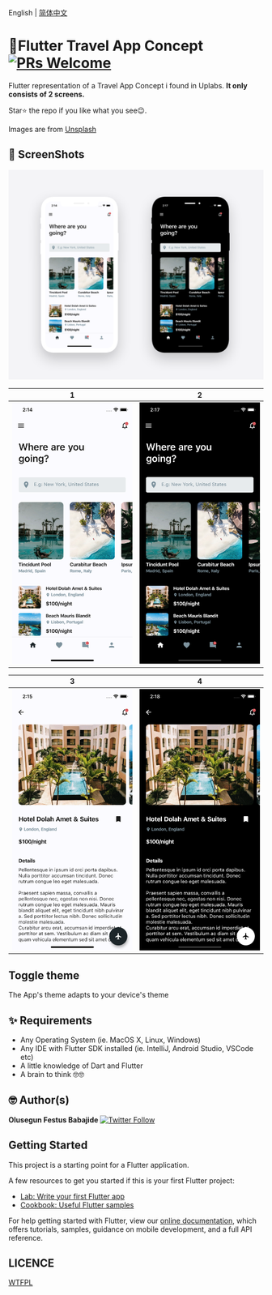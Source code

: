 English | [简体中文](./README.zh-CN.md)
# 🛫Flutter Travel App Concept [![PRs Welcome](https://img.shields.io/badge/PRs-welcome-brightgreen.svg?style=flat-square)](http://makeapullrequest.com)

Flutter representation of a Travel App Concept i found in Uplabs. 
**It only consists of 2 screens.**

Star⭐ the repo if you like what you see😉.


Images are from [Unsplash](https://unsplash.com)
## 📸 ScreenShots

<img src="ss/1.png"/>

| 1 | 2|
|------|-------|
|<img src="ss/2.png" width="400">|<img src="ss/3.png" width="400">|

| 3 | 4|
|------|-------|
|<img src="ss/4.png" width="400">|<img src="ss/5.png" width="400">|


## Toggle theme
The App's theme adapts to your device's theme

## ✨ Requirements
* Any Operating System (ie. MacOS X, Linux, Windows)
* Any IDE with Flutter SDK installed (ie. IntelliJ, Android Studio, VSCode etc)
* A little knowledge of Dart and Flutter
* A brain to think 🤓🤓

## 🤓 Author(s)
**Olusegun Festus Babajide** [![Twitter Follow](https://img.shields.io/twitter/follow/iamjideguru.svg?style=social)](https://twitter.com/iamjideguru)

 
## Getting Started

This project is a starting point for a Flutter application.

A few resources to get you started if this is your first Flutter project:

- [Lab: Write your first Flutter app](https://flutter.io/docs/get-started/codelab)
- [Cookbook: Useful Flutter samples](https://flutter.io/docs/cookbook)

For help getting started with Flutter, view our 
[online documentation](https://flutter.io/docs), which offers tutorials, 
samples, guidance on mobile development, and a full API reference.


## LICENCE
[WTFPL](http://www.wtfpl.net/about/)
